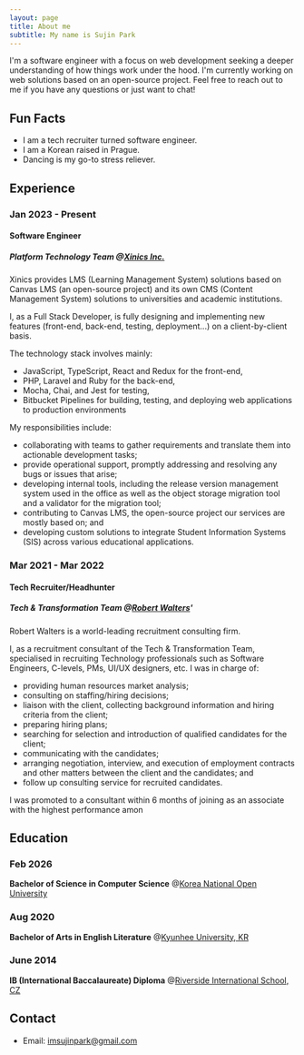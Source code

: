 ```yaml
---
layout: page
title: About me
subtitle: My name is Sujin Park
---
```


I'm a software engineer with a focus on web development seeking a deeper understanding of how things work under the hood.
I'm currently working on web solutions based on an open-source project.
Feel free to reach out to me if you have any questions or just want to chat!

## Fun Facts
- I am a tech recruiter turned software engineer.
- I am a Korean raised in Prague.
- Dancing is my go-to stress reliever.

## Experience

### Jan 2023 - Present
#### **Software Engineer**
##### Platform Technology Team @[Xinics Inc.](https://www.xinics.com/)

Xinics provides LMS (Learning Management System) solutions based on Canvas LMS (an open-source project) and its own CMS (Content Management System) solutions to universities and academic institutions.

I, as a Full Stack Developer, is fully designing and implementing new features (front-end, back-end, testing, deployment...) on a client-by-client basis.

The technology stack involves mainly:
* JavaScript, TypeScript, React and Redux for the front-end,
* PHP, Laravel and Ruby for the back-end,
* Mocha, Chai, and Jest for testing,
* Bitbucket Pipelines for building, testing, and deploying web applications to production environments

My responsibilities include:
* collaborating with teams to gather requirements and translate them into actionable development tasks;
* provide operational support, promptly addressing and resolving any bugs or issues that arise;
* developing internal tools, including the release version management system used in the office as well as the object storage migration tool and a validator for the migration tool;
* contributing to Canvas LMS, the open-source project our services are mostly based on; and
* developing custom solutions to integrate Student Information Systems (SIS) across various educational applications.

### Mar 2021 - Mar 2022
#### **Tech Recruiter/Headhunter** 
##### Tech & Transformation Team @[Robert Walters](https://www.robertwalters.com/)' 

Robert Walters is a world-leading recruitment consulting firm.

I, as a recruitment consultant of the Tech & Transformation Team, specialised in recruiting Technology professionals such as Software Engineers, C-levels, PMs, UI/UX designers, etc. I was in charge of:

* providing human resources market analysis;
* consulting on staffing/hiring decisions;
* liaison with the client, collecting background information and hiring criteria from the client;
* preparing hiring plans;
* searching for selection and introduction of qualified candidates for the client;
* communicating with the candidates;
* arranging negotiation, interview, and execution of employment contracts and other matters between the client and the candidates; and
* follow up consulting service for recruited candidates.

I was promoted to a consultant within 6 months of joining as an associate with the highest performance amon

## Education
### Feb 2026
**Bachelor of Science in Computer Science** @[Korea National Open University](https://engknou.knou.ac.kr/)
### Aug 2020
**Bachelor of Arts in English Literature** @[Kyunhee University, KR](https://www.khu.ac.kr/eng/user/main/view.do)
### June 2014
**IB (International Baccalaureate) Diploma** @[Riverside International School, CZ](https://www.riversideschool.cz/)

## Contact
- Email: [imsujinpark@gmail.com](mailto:imsujinpark@gmail.com)